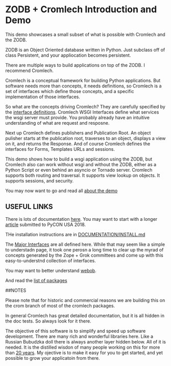 ZODB + Cromlech  Introduction and Demo
=====================

This demo showcases a small subset of what is possible with Cromlech and the
ZODB.  

ZODB is an Object Oriented database written in Python.  Just subclass off of
class Persistent, and your appliocation becomes persistent. 

There are multiple ways to build applications on top of the ZODB.  I recommend
Cromlech.

Cromlech is a conceptual framework for building Python applications.  But
software needs more than concepts, it needs definitions, so Cromlech is 
a set of interfaces which define  those concepts, and
a specific implementation of those interfaces.

So what are the concepts driving Cromlech? They are carefully
specified  by the
[interface definitions](https://github.com/Cromlech/cromlech.browser/blob/crom/src/cromlech/browser/interfaces.py).  Cromlech WSGI Interfaces define what
services the wsgi server  must provide. 
You probably already have an intuitive understanding
of what are request and resposne.

Next up Cromlech defines publishers and Publication Root.  An object
pulisher starts at the publication root, traverses to an object, 
displays a view on it, and returns the Response.
And of course Cromlech defines the interfaces for  Forms, Templates URLs
and sessions. 

This demo shows how to build a wsgi application using the ZODB,
but Cromlech  also can work without wsgi and without the ZODB,
either as a Python Script or even behind an asyncio or
Tornado server.  Cromlech supports both routing and traversal.  It supports
view lookup on objects.  It supports sessions, and security.

You may now want to go and read all  [about the demo](./DOCUMENTAION/GentleIntroduction.md)


## USEFUL LINKS

There is lots of documentation [here](./DOCUMENTATION).
You may want to start with 
a longer   [article](./DOCUMENTATION/article.md) submitted to
PyCON USA 2018.


THe installation instructions are in [DOCUMENTATION/INSTALL.md](./DOCUMENTATION/INSTALL.md)


The [Major Interfaces](https://github.com/Cromlech/cromlech.browser/blob/crom/src/cromlech/browser/interfaces.py) are all defined here.  While that may
seem like a simple to understadn page, it took one perosn
a long time to clear up the myrad of concepts generated by the
Zope + Grok committees
and come up with this easy-to-understnd collection of interfaces. 


You may want to better understand [webob](https://docs.pylonsproject.org/projects/webob/en/stable/reference.html).

And read the [list of packages](http://trac.dolmen-project.org/wiki/technical-overview)


##NOTES

Please note that for historic and commercial reasons we are building this on
the crom branch of most of the cromlech packages.

In general Cromlech has great detailed documentation, but it is all hidden
in the doc tests.  So always look for it there.

The objective of this software is to simplify and speed up software
development.  There are many rich and wonderful libraries here. Like a
Russian Bubudzka doll there is always another layer hidden below.
All of it is needed.  It is the distilled wisdon of many people working
on this for more than [20 years](https://en.wikipedia.org/wiki/Zope#History).
My ojective is to make it easy for you to get started, and yet possible
to grow your applicatoin from there.